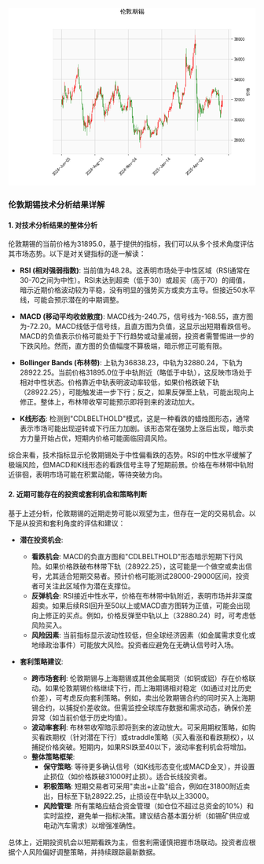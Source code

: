 ![图](stan.png)

### 伦敦期锡技术分析结果详解

#### 1. 对技术分析结果的整体分析
伦敦期锡的当前价格为31895.0，基于提供的指标，我们可以从多个技术角度评估其市场态势。以下是对关键指标的逐一解读：

- **RSI (相对强弱指数)**: 当前值为48.28。这表明市场处于中性区域（RSI通常在30-70之间为中性）。RSI未达到超卖（低于30）或超买（高于70）的阈值，暗示近期价格波动较为平稳，没有明显的强势买方或卖方主导。但接近50水平线，可能会预示潜在的中期调整。

- **MACD (移动平均收敛散度)**: MACD线为-240.75，信号线为-168.55，直方图为-72.20。MACD线低于信号线，且直方图为负值，这显示出短期看跌信号。MACD的负值表示价格可能处于下行趋势或动量减弱，投资者需警惕进一步的下跌风险。然而，直方图的负值幅度不算极端，暗示修正可能有限。

- **Bollinger Bands (布林带)**: 上轨为36838.23，中轨为32880.24，下轨为28922.25。当前价格31895.0位于中轨附近（略低于中轨），这反映市场处于相对中性状态。价格靠近中轨表明波动率较低，如果价格跌破下轨（28922.25），可能触发进一步下行；反之，如果反弹至上轨，可能出现向上修正。整体上，布林带收窄可能预示即将到来的波动加大。

- **K线形态**: 检测到"CDLBELTHOLD"模式，这是一种看跌的蜡烛图形态，通常表示市场可能出现逆转或下行压力加剧。该形态常在强势上涨后出现，暗示卖方力量开始占优，短期内价格可能面临回调风险。

综合来看，技术指标显示伦敦期锡处于中性偏看跌的态势。RSI的中性水平缓解了极端风险，但MACD和K线形态的看跌信号主导了短期前景。价格在布林带中轨附近徘徊，表明市场可能在积累动能，等待突破方向。

#### 2. 近期可能存在的投资或套利机会和策略判断
基于上述分析，伦敦期锡的近期走势可能以观望为主，但存在一定的交易机会。以下是从投资和套利角度的评估和建议：

- **潜在投资机会**:
  - **看跌机会**: MACD的负直方图和"CDLBELTHOLD"形态暗示短期下行风险。如果价格跌破布林带下轨（28922.25），这可能是一个做空或卖出信号，尤其适合短期交易者。预计价格可能测试28000-29000区间，投资者可关注此区域作为潜在支撑位。
  - **反弹机会**: RSI接近中性水平，价格在布林带中轨附近，表明市场并非深度超卖。如果后续RSI回升至50以上或MACD直方图转为正值，可能会出现向上修正的买点。例如，价格反弹至中轨以上（32880.24）时，可考虑低风险买入。
  - **风险因素**: 当前指标显示波动性较低，但全球经济因素（如金属需求变化或地缘政治事件）可能放大风险。投资者应避免在无确认信号时入场。

- **套利策略建议**:
  - **跨市场套利**: 伦敦期锡与上海期锡或其他金属期货（如铜或铝）存在价格联动。如果伦敦期锡价格继续下行，而上海期锡相对稳定（如通过对比历史价差），可考虑反向套利策略。例如，卖出伦敦期锡合约的同时买入上海期锡合约，以捕捉价差收敛。但需监控全球库存数据和需求动态，确保价差异常（如当前价低于历史均值）。
  - **波动率套利**: 布林带收窄暗示即将到来的波动放大。可采用期权策略，如购买看跌期权（针对潜在下行）或straddle策略（买入看涨和看跌期权），以捕捉价格突破。短期内，如果RSI跌至40以下，波动率套利机会将增加。
  - **整体策略框架**:
    - **保守策略**: 等待更多确认信号（如K线形态变化或MACD金叉），并设置止损位（如价格跌破31000时止损）。适合长线投资者。
    - **积极策略**: 短期交易者可采用"卖出+止盈"组合，例如在31800附近卖出，目标至下轨28922.25，止损设在中轨以上33000。
    - **风险管理**: 所有策略应结合资金管理（如仓位不超过总资金的10%）和实时监控，避免单一指标决策。建议结合基本面分析（如锡矿供应或电动汽车需求）以增强准确性。

总体上，近期投资机会以短期看跌为主，但套利需谨慎把握市场联动。投资者应根据个人风险偏好调整策略，并持续跟踪最新数据。